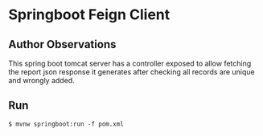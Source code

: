 # Springboot Feign Client

## Author Observations

This spring boot tomcat server has a controller exposed to allow fetching the report json response it generates after
checking all records are unique and wrongly added.

## Run

```
$ mvnw springboot:run -f pom.xml
```

